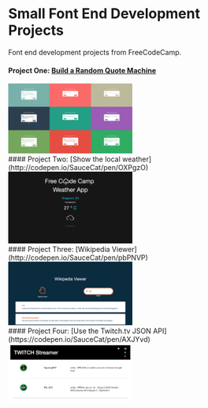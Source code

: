 # Small Font End Development Projects
Font end development projects from FreeCodeCamp. 

#### Project One: [Build a Random Quote Machine](http://codepen.io/SauceCat/pen/vKEYaZ)
<img src="https://github.com/SauceCat/Small-Font-End-Development-Projects/blob/master/RandomQuote/show.jpg" width="50%"/>

<br>
#### Project Two: [Show the local weather](http://codepen.io/SauceCat/pen/OXPgzO)
<img src="https://github.com/SauceCat/Small-Font-End-Development-Projects/blob/master/Weather/show.png" width="50%"/>

<br>
#### Project Three: [Wikipedia Viewer](http://codepen.io/SauceCat/pen/pbPNVP)
<img src="https://github.com/SauceCat/Small-Font-End-Development-Projects/blob/master/wikipedia/show.png" width="50%"/>

<br>
#### Project Four: [Use the Twitch.tv JSON API](https://codepen.io/SauceCat/pen/AXJYvd)
<img src="https://github.com/SauceCat/Small-Font-End-Development-Projects/blob/master/twitch/show.png" width="50%"/>
